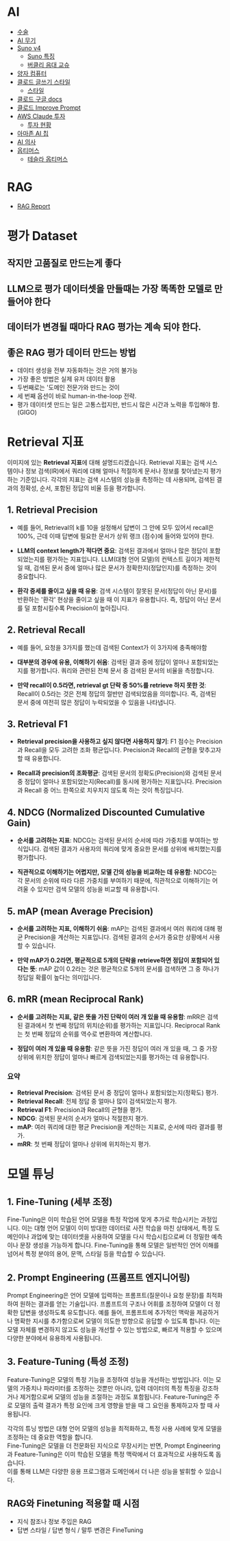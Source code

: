 # AI
* [수술](https://www.youtube.com/shorts/kx89BN7uMpw)
* [AI 무기](https://www.youtube.com/shorts/F4yBl1DBYVk)
* [Suno v4](https://www.youtube.com/shorts/tZAYHPtOVrY)
  * [Suno 특징](https://www.threads.net/@qjc.ai/post/DClmDHRSWI9)
  * [버클리 음대 교슈](https://www.threads.net/@choi.openai/post/DC2lWSzBsMz/%EB%B2%84%ED%81%B4%EB%A6%AC-%EC%9D%8C%EB%8C%80-%EA%B5%90%EC%88%98-ai%EA%B0%80-%EB%82%B4-%ED%95%99%EC%83%9D%EB%93%A4%EC%9D%98-80-%EB%B3%B4%EB%8B%A4-%EB%82%AB%EB%8B%A4%EC%A0%84%EB%AC%B8%EA%B0%80%EC%9E%84-1%EC%96%B5-%EC%8A%A4%ED%8A%B8%EB%A6%AC%EB%B0%8D-%EA%B3%A8%EB%93%9C-%EB%A0%88%EC%BD%94%EB%93%9C-%EB%B2%84%ED%81%B4%EB%A6%AC-%EC%9D%8C%EC%95%85%EB%8C%80%ED%95%99%EC%97%90%EC%84%9C-10%EB%85%84%EA%B0%84-%EC%9E%91%EA%B3%A1%EC%9D%84-%EA%B0%80%EB%A5%B4%EC%B3%A4%EC%9D%8C%EC%9D%8C%EC%95%85%EC%A0%81%EC%9C%BC%EB%A1%9C%EB%8A%94-)
* [양자 컴퓨터](https://www.youtube.com/shorts/KKozGhRPfXQ)
* [클로드 글쓰기 스타일](https://tilnote.io/pages/67466cb4d1b33d8b8004da9a)
  * [스타일](https://www.threads.net/@nodaji_ai/post/DC8KAVwOMSU)
* [클로드 구글 docs](https://www.threads.net/@nodaji_ai/post/DCxtGREygBn)
* [클로드 Improve Prompt](https://www.threads.net/@nodaji_ai/post/DCxsuGOyhKP)
* [AWS Claude 투자](https://tilnote.io/pages/67411b1dd1b33d8b80009bc0)
  * [투자 현황](https://www.threads.net/@unclejobs.ai/post/DCtx8i0zq73)
* [아마존 AI 칩](https://www.threads.net/@eunho.letter/post/DCz0c48TbvU)
* [AI 의사](https://www.threads.net/@gpt_minje/post/DC5lrC2IsJb)
* [옵티머스](https://www.threads.net/@choi.openai/post/DC6q1JxBXEh)
   * [테슬라 옵티머스](https://namu.wiki/w/%ED%85%8C%EC%8A%AC%EB%9D%BC%20%EC%98%B5%ED%8B%B0%EB%A8%B8%EC%8A%A4)

# RAG
* [RAG Report](https://github.com/hkhwang731/HairLossProject/tree/main/Report/RAG)

# 평가 Dataset
## 작지만 고품질로 만드는게 좋다

## LLM으로 평가 데이터셋을 만들때는 가장 똑똑한 모델로 만들어야 한다

## 데이터가 변경될 때마다 RAG 평가는 계속 되야 한다.

## 좋은 RAG 평가 데이터 만드는 방법
* 데이터 생성을 전부 자동화하는 것은 거의 불가능
* 가장 좋은 방법은 실제 유저 데이터 활용
* 두번째로는 '도메인 전문가와 만드는 것이
* 세 번째 옵션이 바로 human-in-the-loop 전략.
* 평가 데이터셋 만드는 일은 고통스럽지만, 반드시 많은 시간과 노력을 투입해야 함.(GIGO)

# Retrieval 지표
이미지에 있는 **Retrieval 지표**에 대해 설명드리겠습니다. Retrieval 지표는 검색 시스템이나 정보 검색(IR)에서 쿼리에 대해 얼마나 적절하게 문서나 정보를 찾아냈는지 평가하는 기준입니다. 각각의 지표는 검색 시스템의 성능을 측정하는 데 사용되며, 검색된 결과의 정확성, 순서, 포함된 정답의 비율 등을 평가합니다.

## 1. **Retrieval Precision**
- 예를 들어, Retrieval의 k를 10을 설정해서 답변이 그 안에 모두 있어서 recall은 100%, 근데 이때 답변에 필요한 문서가 상위 랭크 (점수)에 들어와 있어야 한다.
- **LLM의 context length가 적다면 중요**: 검색된 결과에서 얼마나 많은 정답이 포함되었는지를 평가하는 지표입니다. LLM(대형 언어 모델)의 컨텍스트 길이가 제한적일 때, 검색된 문서 중에 얼마나 많은 문서가 정확한지(정답인지)를 측정하는 것이 중요합니다.
  
- **환각 증세를 줄이고 싶을 때 유용**: 검색 시스템이 잘못된 문서(정답이 아닌 문서)를 반환하는 '환각' 현상을 줄이고 싶을 때 이 지표가 유용합니다. 즉, 정답이 아닌 문서를 덜 포함시킬수록 Precision이 높아집니다.

## 2. **Retrieval Recall**
* 예를 들어, 요청을 3가지를 했는데 검색된 Context가 이 3가지에 충족해야함
- **대부분의 경우에 유용, 이해하기 쉬움**: 검색된 결과 중에 정답이 얼마나 포함되었는지를 평가합니다. 쿼리와 관련된 전체 문서 중 검색된 문서의 비율을 측정합니다.

- **만약 recall이 0.5라면, retrieval gt 단락 중 50%를 retrieve 하지 못한 것**: Recall이 0.5라는 것은 전체 정답의 절반만 검색되었음을 의미합니다. 즉, 검색된 문서 중에 여전히 많은 정답이 누락되었을 수 있음을 나타냅니다.

## 3. **Retrieval F1**
- **Retrieval precision을 사용하고 싶지 않다면 사용하지 않기**: F1 점수는 Precision과 Recall을 모두 고려한 조화 평균입니다. Precision과 Recall의 균형을 맞추고자 할 때 유용합니다.
  
- **Recall과 precision의 조화평균**: 검색된 문서의 정확도(Precision)와 검색된 문서 중 정답이 얼마나 포함되었는지(Recall)를 동시에 평가하는 지표입니다. Precision과 Recall 중 어느 한쪽으로 치우치지 않도록 하는 것이 특징입니다.

## 4. **NDCG (Normalized Discounted Cumulative Gain)**
- **순서를 고려하는 지표**: NDCG는 검색된 문서의 순서에 따라 가중치를 부여하는 방식입니다. 검색된 결과가 사용자의 쿼리에 맞게 중요한 문서를 상위에 배치했는지를 평가합니다.
  
- **직관적으로 이해하기는 어렵지만, 모델 간의 성능을 비교하는 데 유용함**: NDCG는 각 문서의 순위에 따라 다른 가중치를 부여하기 때문에, 직관적으로 이해하기는 어려울 수 있지만 검색 모델의 성능을 비교할 때 유용합니다.

## 5. **mAP (mean Average Precision)**
- **순서를 고려하는 지표, 이해하기 쉬움**: mAP는 검색된 결과에서 여러 쿼리에 대해 평균 Precision을 계산하는 지표입니다. 검색된 결과의 순서가 중요한 상황에서 사용할 수 있습니다.
  
- **만약 mAP가 0.2라면, 평균적으로 5개의 단락을 retrieve하면 정답이 포함되어 있다는 뜻**: mAP 값이 0.2라는 것은 평균적으로 5개의 문서를 검색하면 그 중 하나가 정답일 확률이 높다는 의미입니다.

## 6. **mRR (mean Reciprocal Rank)**
- **순서를 고려하는 지표, 같은 뜻을 가진 단락이 여러 개 있을 때 유용함**: mRR은 검색된 결과에서 첫 번째 정답의 위치(순위)를 평가하는 지표입니다. Reciprocal Rank는 첫 번째 정답의 순위를 역수로 변환하여 계산합니다.
  
- **정답이 여러 개 있을 때 유용함**: 같은 뜻을 가진 정답이 여러 개 있을 때, 그 중 가장 상위에 위치한 정답이 얼마나 빠르게 검색되었는지를 평가하는 데 유용합니다.

### 요약
- **Retrieval Precision**: 검색된 문서 중 정답이 얼마나 포함되었는지(정확도) 평가.
- **Retrieval Recall**: 전체 정답 중 얼마나 많이 검색되었는지 평가.
- **Retrieval F1**: Precision과 Recall의 균형을 평가.
- **NDCG**: 검색된 문서의 순서가 얼마나 적절한지 평가.
- **mAP**: 여러 쿼리에 대한 평균 Precision을 계산하는 지표로, 순서에 따라 결과를 평가.
- **mRR**: 첫 번째 정답이 얼마나 상위에 위치하는지 평가.

# 모델 튜닝
## 1. **Fine-Tuning (세부 조정)**
Fine-Tuning은 이미 학습된 언어 모델을 특정 작업에 맞게 추가로 학습시키는 과정입니다. 이는 대형 언어 모델이 이미 방대한 데이터로 사전 학습을 마친 상태에서, 특정 도메인이나 과업에 맞는 데이터셋을 사용하여 모델을 다시 학습시킴으로써 더 정밀한 예측이나 문장 생성을 가능하게 합니다. Fine-Tuning을 통해 모델은 일반적인 언어 이해를 넘어서 특정 분야의 용어, 문맥, 스타일 등을 학습할 수 있습니다.

## 2. **Prompt Engineering (프롬프트 엔지니어링)**
Prompt Engineering은 언어 모델에 입력하는 프롬프트(질문이나 요청 문장)를 최적화하여 원하는 결과를 얻는 기술입니다. 프롬프트의 구조나 어휘를 조정하여 모델이 더 정확한 답변을 생성하도록 유도합니다. 예를 들어, 프롬프트에 추가적인 맥락을 제공하거나 명확한 지시를 추가함으로써 모델이 의도한 방향으로 응답할 수 있도록 합니다. 이는 모델 자체를 변경하지 않고도 성능을 개선할 수 있는 방법으로, 빠르게 적용할 수 있으며 다양한 분야에서 유용하게 사용됩니다.

## 3. **Feature-Tuning (특성 조정)**
Feature-Tuning은 모델의 특정 기능을 조정하여 성능을 개선하는 방법입니다. 이는 모델의 가중치나 파라미터를 조정하는 것뿐만 아니라, 입력 데이터의 특정 특징을 강조하거나 제거함으로써 모델의 성능을 조절하는 과정도 포함됩니다. Feature-Tuning은 주로 모델의 출력 결과가 특정 요인에 크게 영향을 받을 때 그 요인을 통제하고자 할 때 사용됩니다.

각각의 튜닝 방법은 대형 언어 모델의 성능을 최적화하고, 특정 사용 사례에 맞게 모델을 조정하는 데 중요한 역할을 합니다.  
Fine-Tuning은 모델을 더 전문화된 지식으로 무장시키는 반면, Prompt Engineering과 Feature-Tuning은 이미 학습된 모델을 특정 맥락에서 더 효과적으로 사용하도록 돕습니다.  
이를 통해 LLM은 다양한 응용 프로그램과 도메인에서 더 나은 성능을 발휘할 수 있습니다.

## RAG와 Finetuning 적용할 때 시점
- 지식 참조나 정보 주입은 RAG
- 답변 스타일 / 답변 형식 / 말투 변경은 FineTuning 